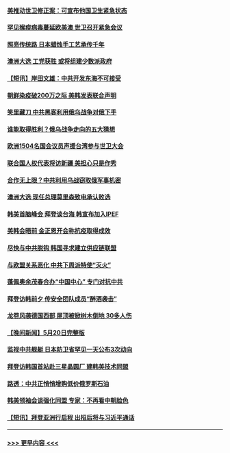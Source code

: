 #### [美推动世卫修正案：可宣布他国卫生紧急状态](../pages/prog202/a103434885.md?t=05220901) 
#### [罕见猴痘病毒蔓延欧美澳 世卫召开紧急会议](../pages/prog202/a103435100.md?t=05220901) 
#### [照亮传统路 日本蜡烛手工艺承传千年](../pages/prog202/a103435096.md?t=05220901) 
#### [澳洲大选 工党获胜 或将组建少数派政府](../pages/prog202/a103435092.md?t=05220901) 
#### [【短讯】岸田文雄：中共开发东海不可接受](../pages/prog202/a103435090.md?t=05220901) 
#### [朝鲜染疫破200万之际 美韩发表联合声明](../pages/prog202/a103435071.md?t=05220901) 
#### [笑里藏刀 中共黑客利用俄乌战争对俄下手](../pages/prog202/a103435034.md?t=05220901) 
#### [谁能取得胜利？俄乌战争走向的五大猜想](../pages/prog202/a103435037.md?t=05220901) 
#### [欧洲1504名国会议员声援台湾参与世卫大会](../pages/prog202/a103434948.md?t=05220901) 
#### [联合国人权代表将访新疆 美担心只是作秀](../pages/prog202/a103434889.md?t=05220901) 
#### [合作无上限？中共利用乌战窃取俄军事机密](../pages/prog202/a103434859.md?t=05220901) 
#### [澳洲大选 现任总理莫里森致电承认败选](../pages/prog202/a103434883.md?t=05220901) 
#### [韩美首脑峰会 拜登谈台海 韩宣布加入IPEF](../pages/prog202/a103434879.md?t=05220901) 
#### [美韩会晤前 金正恩开会称抗疫取得成效](../pages/prog202/a103434760.md?t=05220901) 
#### [尽快与中共脱钩 韩国寻求建立供应链联盟](../pages/prog202/a103434771.md?t=05220901) 
#### [与欧盟关系恶化 中共下周派特使“灭火”](../pages/prog202/a103434766.md?t=05220901) 
#### [蓬佩奥余茂春合办“中国中心” 专门对抗中共](../pages/prog202/a103434694.md?t=05220901) 
#### [拜登访韩前夕 传安全团队成员“醉酒袭击”](../pages/prog202/a103434682.md?t=05220901) 
#### [龙卷风袭德国西部 屋顶被掀树木倒地 30多人伤](../pages/prog202/a103434652.md?t=05220901) 
#### [【晚间新闻】5月20日完整版](../pages/prog202/a103434520.md?t=05220901) 
#### [监视中共舰艇 日本防卫省罕见一天公布3次动向](../pages/prog202/a103434609.md?t=05220901) 
#### [拜登访韩国首站赴三星晶圆厂 建韩美技术同盟](../pages/prog202/a103434368.md?t=05220901) 
#### [路透：中共正悄悄增购低价俄罗斯石油](../pages/prog202/a103434500.md?t=05220901) 
#### [韩美领袖会谈强化同盟 专家：不再看中朝脸色](../pages/prog202/a103434124.md?t=05220901) 
#### [【短讯】拜登亚洲行启程 出招后将与习近平通话](../pages/prog202/a103434122.md?t=05220901) 

----
#### [ >>> 更早内容 <<< ](../indexes/prog202-earlier.md)
